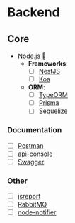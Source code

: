 # Backend

## Core

- [Node.js 📂](./node-js/index.md)
  - **Frameworks**:
    - [ ] [NestJS](https://nestjs.com/)
    - [ ] [Koa](https://koajs.com/)
  - **ORM**:
    - [ ] [TypeORM](https://typeorm.io/)
    - [ ] [Prisma](https://www.prisma.io/)
    - [ ] [Sequelize](https://sequelize.org/)

### Documentation

- [ ] [Postman](https://www.postman.com/)
- [ ] [api-console](https://github.com/mulesoft/api-console)
- [ ] [Swagger](https://swagger.io/)

### Other

- [ ] [jsreport](https://github.com/jsreport/jsreport)
- [ ] [RabbitMQ](https://www.rabbitmq.com/)
- [ ] [node-notifier](https://github.com/mikaelbr/node-notifier)
